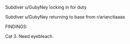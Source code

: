 Subdiver u/GubyNey locking in for duty

Subdiver u/GubyNey returning to base from r/ariancitaaaa

FINDINGS:

Cat 3. Need eyebleach.